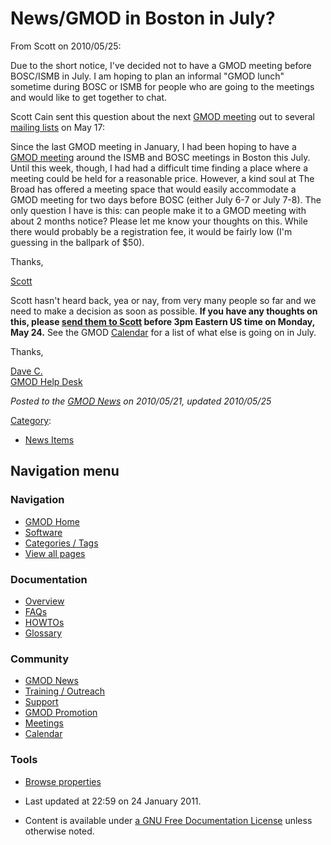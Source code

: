 



<span id="top"></span>




# <span dir="auto">News/GMOD in Boston in July?</span>









From Scott on 2010/05/25:



Due to the short notice, I've decided not to have a GMOD meeting before
BOSC/ISMB in July. I am hoping to plan an informal "GMOD lunch" sometime
during BOSC or ISMB for people who are going to the meetings and would
like to get together to chat.



Scott Cain sent this question about the next [GMOD
meeting](../Meetings "Meetings") out to several [mailing
lists](../GMOD_Mailing_Lists "GMOD Mailing Lists") on May 17:



Since the last GMOD meeting in January, I had been hoping to have a
[GMOD meeting](../Meetings "Meetings") around the ISMB and BOSC meetings
in Boston this July. Until this week, though, I had had a difficult time
finding a place where a meeting could be held for a reasonable price.
However, a kind soul at The Broad has offered a meeting space that would
easily accommodate a GMOD meeting for two days before BOSC (either July
6-7 or July 7-8). The only question I have is this: can people make it
to a GMOD meeting with about 2 months notice? Please let me know your
thoughts on this. While there would probably be a registration fee, it
would be fairly low (I'm guessing in the ballpark of \$50).

Thanks,

[Scott](../User%3AScott "User%3AScott")



Scott hasn't heard back, yea or nay, from very many people so far and we
need to make a decision as soon as possible. **If you have any thoughts
on this, please
<a href="mailto:scott@scottcain.net" class="external text"
rel="nofollow">send them to Scott</a> before 3pm Eastern US time on
Monday, May 24.** See the GMOD [Calendar](../Calendar "Calendar") for a
list of what else is going on in July.

Thanks,

[Dave C.](../User%3AClements "User%3AClements")  
[GMOD Help Desk](../GMOD_Help_Desk "GMOD Help Desk")

  



*Posted to the [GMOD News](../GMOD_News "GMOD News") on 2010/05/21,
updated 2010/05/25*






[Category](../Special%3ACategories "Special%3ACategories"):

- [News Items](../Category%3ANews_Items "Category%3ANews Items")






## Navigation menu







<a href="../Main_Page"
style="background-image: url(../../images/GMOD-cogs.png);"
title="Visit the main page"></a>


### Navigation



- <span id="n-GMOD-Home">[GMOD Home](../Main_Page)</span>
- <span id="n-Software">[Software](../GMOD_Components)</span>
- <span id="n-Categories-.2F-Tags">[Categories /
  Tags](../Categories)</span>
- <span id="n-View-all-pages">[View all
  pages](../Special:AllPages)</span>




### Documentation



- <span id="n-Overview">[Overview](../Overview)</span>
- <span id="n-FAQs">[FAQs](../Category%3AFAQ)</span>
- <span id="n-HOWTOs">[HOWTOs](../Category%3AHOWTO)</span>
- <span id="n-Glossary">[Glossary](../Glossary)</span>




### Community



- <span id="n-GMOD-News">[GMOD News](../GMOD_News)</span>
- <span id="n-Training-.2F-Outreach">[Training /
  Outreach](../Training_and_Outreach)</span>
- <span id="n-Support">[Support](../Support)</span>
- <span id="n-GMOD-Promotion">[GMOD Promotion](../GMOD_Promotion)</span>
- <span id="n-Meetings">[Meetings](../Meetings)</span>
- <span id="n-Calendar">[Calendar](../Calendar)</span>




### Tools

- <span id="t-smwbrowselink"><a href="../Special%3ABrowse/News-2FGMOD_in_Boston_in_July-3F"
  rel="smw-browse">Browse properties</a></span>



- <span id="footer-info-lastmod">Last updated at 22:59 on 24 January
  2011.</span>
<!-- - <span id="footer-info-viewcount">5,479 page views.</span> -->
- <span id="footer-info-copyright">Content is available under
  <a href="http://www.gnu.org/licenses/fdl-1.3.html" class="external"
  rel="nofollow">a GNU Free Documentation License</a> unless otherwise
  noted.</span>

<!-- -->



<!-- -->




